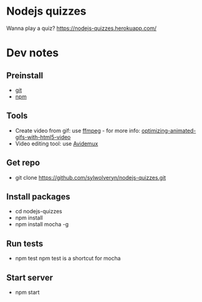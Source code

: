 
# Nodejs quizzes
Wanna play a quiz? https://nodejs-quizzes.herokuapp.com/

# Dev notes
## Preinstall
* [git](https://git-scm.com/downloads)
* [npm](https://nodejs.org/en/download/)

## Tools
* Create video from gif: use [ffmpeg](https://ffmpeg.zeranoe.com/builds/) - for more info: [optimizing-animated-gifs-with-html5-video](http://rigor.com/blog/2015/12/optimizing-animated-gifs-with-html5-video)
* Video editing tool: use [Avidemux](http://fixounet.free.fr/avidemux/download.html)

## Get repo
* git clone https://github.com/sylwolveryn/nodejs-quizzes.git

## Install packages
* cd nodejs-quizzes
* npm install
* npm install mocha -g

## Run tests
* npm test
npm test is a shortcut for mocha

## Start server
* npm start

